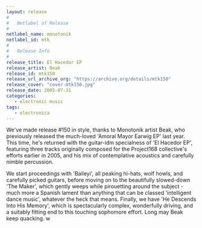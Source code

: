 ```yaml
---
layout: release
#
#   Netlabel of Release
#
netlabel_name: monotonik
netlabel_id: mtk
#
#   Release Info
#
release_title: El Hacedor EP
release_artist: Beak
release_id: mtk150
release_url_archive_org: "https://archive.org/details/mtk150"
release_cover: "cover-mtk150.jpg"
release_date: 2005-07-31
categories:
   - electronic music
tags:
   - electronica
---
```

We've made release #150 in style, thanks to Monotonik artist Beak, who previously released the much-loved 'Amoral Mayor Earwig EP' last year. This time, he's returned with the guitar-idm specialness of 'El Hacedor EP', featuring three tracks originally composed for the Project168 collective's efforts earlier in 2005, and his mix of contemplative acoustics and carefully nimble percussion.

We start proceedings with 'Baileyi', all peaking hi-hats, wolf howls, and carefully picked guitars, before moving on to the beautifully slowed-down 'The Maker', which gently weeps while pirouetting around the subject - much more a Spanish lament than anything that can be classed 'intelligent dance music', whatever the heck that means. Finally, we have 'He Descends Into His Memory', which is spectacularly complex, wonderfully driving, and a suitably fitting end to this touching sophomore effort. Long may Beak keep quacking.
w


